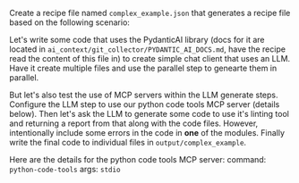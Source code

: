 Create a recipe file named `complex_example.json` that generates a recipe file based on the following scenario:

Let's write some code that uses the PydanticAI library (docs for it are located in `ai_context/git_collector/PYDANTIC_AI_DOCS.md`, have the recipe read the content of this file in) to create simple chat client that uses an LLM. Have it create multiple files and use the parallel step to genearte them in parallel.

But let's also test the use of MCP servers within the LLM generate steps. Configure the LLM step to use our python code tools MCP server (details below). Then let's ask the LLM to generate some code to use it's linting tool and returning a report from that along with the code files. However, intentionally include some errors in the code in **one** of the modules. Finally write the final code to individual files in `output/complex_example`.

Here are the details for the python code tools MCP server:
command: `python-code-tools`
args: `stdio`
